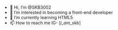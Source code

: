 - 👋 Hi, I’m @SKB3002
- 👀 I’m interested in becoming a front-end developer
- 🌱 I’m currently learning HTML5
- 📫 How to reach me IG- [_i_am_skb_]


<!---
SKB3002/SKB3002 is a ✨ special ✨ repository because its `README.md` (this file) appears on your GitHub profile.
You can click the Preview link to take a look at your changes.
--->
